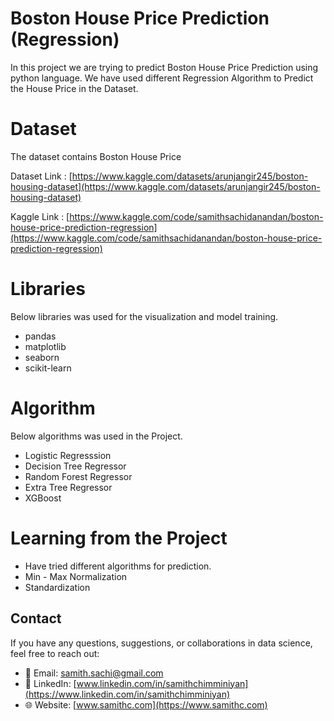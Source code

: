# Boston House Price Prediction (Regression)

In this project we are trying to predict Boston House Price Prediction using python language. We have used different Regression Algorithm to Predict the House Price in the Dataset. 

# Dataset

The dataset contains Boston House Price 

          

Dataset Link : [https://www.kaggle.com/datasets/arunjangir245/boston-housing-dataset](https://www.kaggle.com/datasets/arunjangir245/boston-housing-dataset)

Kaggle Link : [https://www.kaggle.com/code/samithsachidanandan/boston-house-price-prediction-regression](https://www.kaggle.com/code/samithsachidanandan/boston-house-price-prediction-regression)


# Libraries

Below libraries was used for the visualization and model training. 

- pandas
- matplotlib
- seaborn
- scikit-learn

# Algorithm 

Below algorithms was used in the Project. 

- Logistic Regresssion
- Decision Tree Regressor
- Random Forest Regressor
- Extra Tree Regressor
- XGBoost 


# Learning from the Project 

- Have tried different algorithms for prediction. 
- Min - Max Normalization  
- Standardization 

## Contact
If you have any questions, suggestions, or collaborations in data science, feel free to reach out:
- 📧 Email: [samith.sachi@gmail.com](mailto:samith.sachi@gmail.com)
- 🔗 LinkedIn: [www.linkedin.com/in/samithchimminiyan](https://www.linkedin.com/in/samithchimminiyan)
- 🌐 Website: [www.samithc.com](https://www.samithc.com)
